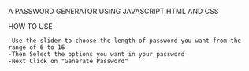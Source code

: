 A PASSWORD GENERATOR USING JAVASCRIPT,HTML AND CSS

HOW TO USE

    -Use the slider to choose the length of password you want from the range of 6 to 16
    -Then Select the options you want in your password
    -Next Click on "Generate Password"


